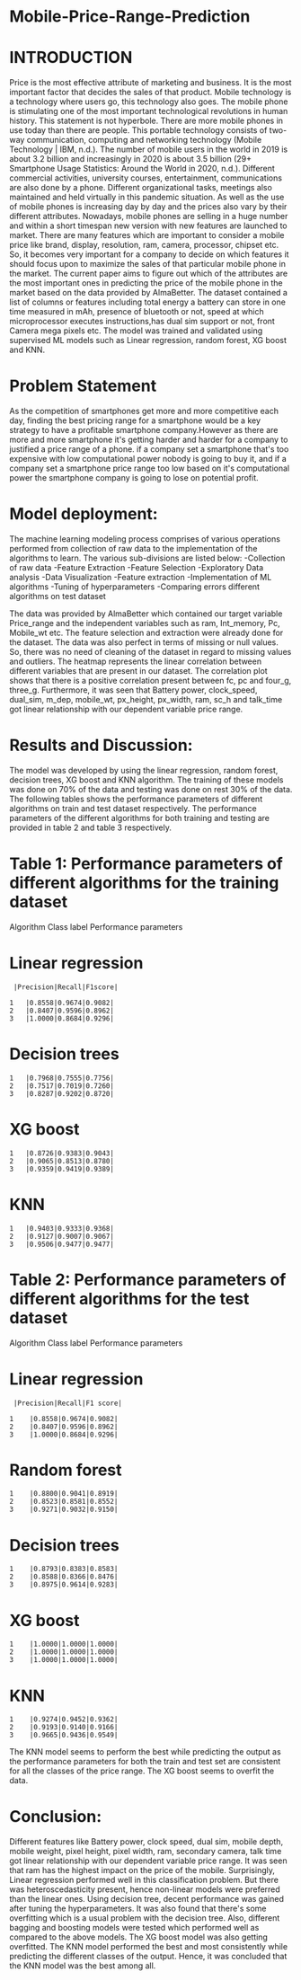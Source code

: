# Mobile-Price-Range-Prediction

# INTRODUCTION

Price is the most effective attribute of marketing and business. It is the most important factor that decides the sales of that product. Mobile technology is a technology where users go, this technology also goes. The mobile phone is stimulating one of the most important technological revolutions in human history. This statement is not hyperbole. There are more mobile phones in use today than there are people. This portable technology consists of two-way communication, computing and networking technology (Mobile Technology | IBM, n.d.). The number of mobile users in the world in 2019 is about 3.2 billion and increasingly in 2020 is about 3.5 billion (29+ Smartphone Usage Statistics: Around the World in 2020, n.d.). Different commercial activities, university courses, entertainment, communications are also done by a phone. Different organizational tasks, meetings also maintained and held virtually in this pandemic situation. As well as the use of mobile phones is increasing day by day and the prices also vary by their different attributes. Nowadays, mobile phones are selling in a huge number and within a short timespan new version with new features are launched to market. There are many features which are important to consider a mobile price like brand, display, resolution, ram, camera, processor, chipset etc. So, it becomes very important for a company to decide on which features it should focus upon to maximize the sales of that particular mobile phone in the market. The current paper aims to figure out which of the attributes are the most important ones in predicting the price of the mobile phone in the market based on the data provided by AlmaBetter. The dataset contained a list of columns or features including total energy a battery can store in one time measured in mAh, presence of bluetooth or not, speed at which microprocessor executes instructions,has dual sim support or not, front Camera mega pixels etc. The model was trained and validated using supervised ML models such as Linear regression, random forest, XG boost and KNN.


# Problem Statement

As the competition of smartphones get more and more competitive each day, finding the best pricing range for a smartphone would be a key strategy to have a profitable smartphone company.However as there are more and more smartphone it's getting harder and harder for a company to justified a price range of a phone.
if a company set a smartphone that's too expensive with low computational power nobody is going to buy it, and if a company set a smartphone price range too low based on it's computational power the smartphone company is going to lose on potential profit.

# Model deployment:
The machine learning modeling process comprises of various operations performed from collection of raw data to the implementation of the algorithms to learn. The various sub-divisions are listed below: 
	-Collection of raw data
	-Feature Extraction 
	-Feature Selection 
	-Exploratory Data analysis
	-Data Visualization
	-Feature extraction 
	-Implementation of ML algorithms 
	-Tuning of hyperparameters 
	-Comparing errors different algorithms on test dataset

The data was provided by AlmaBetter which contained our target variable Price_range and the independent variables such as ram, Int_memory, Pc, Mobile_wt etc. The feature selection and extraction were already done for the dataset. The data was also perfect in terms of missing or null values. So, there was no need of cleaning of the dataset in regard to missing values and outliers. 
The heatmap represents the linear correlation between different variables that are present in our dataset. The correlation plot shows that there is a positive correlation present between fc, pc and four_g, three_g. Furthermore, it was seen that Battery power, clock_speed, dual_sim, m_dep, mobile_wt, px_height, px_width, ram, sc_h and talk_time got linear relationship with our dependent variable price range.  

# Results and Discussion:
The model was developed by using the linear regression, random forest, decision trees, XG boost and KNN algorithm. The training of these models was done on 70% of the data and testing was done on rest 30% of the data. The following tables shows the performance parameters of different algorithms on train and test dataset respectively. The performance parameters of the different algorithms for both training and testing are provided in table 2 and table 3 respectively.
# Table 1: Performance parameters of different algorithms for the training dataset
Algorithm	Class label	Performance parameters
# Linear regression
 	   
     |Precision|Recall|F1score|
    	
 	1	|0.8558|0.9674|0.9082|
 	2	|0.8407|0.9596|0.8962|
 	3	|1.0000|0.8684|0.9296|
# Decision trees
  
 	1	|0.7968|0.7555|0.7756|
 	2	|0.7517|0.7019|0.7260|
 	3	|0.8287|0.9202|0.8720|
# XG boost
  
 	1	|0.8726|0.9383|0.9043|
 	2	|0.9065|0.8513|0.8780|
 	3	|0.9359|0.9419|0.9389|
# KNN	
 
 	1	|0.9403|0.9333|0.9368|
 	2	|0.9127|0.9007|0.9067|
 	3	|0.9506|0.9477|0.9477|

# Table 2: Performance parameters of different algorithms for the test dataset
Algorithm	Class label	Performance parameters
# Linear regression
 	 |Precision|Recall|F1 score|
	
 	1	 |0.8558|0.9674|0.9082|
 	2	 |0.8407|0.9596|0.8962|
 	3	 |1.0000|0.8684|0.9296|
# Random forest	
 	1	 |0.8800|0.9041|0.8919|
 	2	 |0.8523|0.8581|0.8552|
 	3	 |0.9271|0.9032|0.9150|
# Decision trees	
 	1	 |0.8793|0.8383|0.8583|
 	2	 |0.8588|0.8366|0.8476|
 	3	 |0.8975|0.9614|0.9283|
# XG boost	
 	1	 |1.0000|1.0000|1.0000|
 	2	 |1.0000|1.0000|1.0000|
 	3	 |1.0000|1.0000|1.0000|
# KNN	
 	1	 |0.9274|0.9452|0.9362|
 	2	 |0.9193|0.9140|0.9166|
 	3	 |0.9665|0.9436|0.9549|

The KNN model seems to perform the best while predicting the output as the performance parameters for both the train and test set are consistent for all the classes of the price range. The XG boost seems to overfit the data.  


# Conclusion:
Different features like Battery power, clock speed, dual sim, mobile depth, mobile weight, pixel height, pixel width, ram, secondary camera, talk time got linear relationship with our dependent variable price range. It was seen that ram has the highest impact on the price of the mobile. Surprisingly, Linear regression performed well in this classification problem. But there was heteroscedasticity present, hence non-linear models were preferred than the linear ones. Using decision tree, decent performance was gained after tuning the hyperparameters. It was also found that there's some overfitting which is a usual problem with the decision tree. Also, different bagging and boosting models were tested which performed well as compared to the above models. The XG boost model was also getting overfitted. The KNN model performed the best and most consistently while predicting the different classes of the output. Hence, it was concluded that the KNN model was the best among all. 

